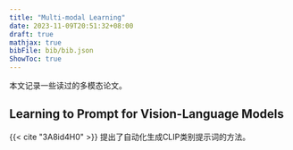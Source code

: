 ```yaml
---
title: "Multi-modal Learning"
date: 2023-11-09T20:51:32+08:00
draft: true
mathjax: true
bibFile: bib/bib.json
ShowToc: true
---
```


本文记录一些读过的多模态论文。

## Learning to Prompt for Vision-Language Models

{{< cite "3A8id4H0" >}} 提出了自动化生成CLIP类别提示词的方法。